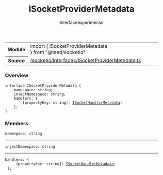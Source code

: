 
<header class="symbol-info-header"><h1 id="isocketprovidermetadata">ISocketProviderMetadata</h1><label class="symbol-info-type-label interface">Interface</label><label class="api-type-label experimental" title="experimental">experimental</label></header>
<!-- summary -->
<section class="symbol-info"><table class="is-full-width"><tbody><tr><th>Module</th><td><div class="lang-typescript"><span class="token keyword">import</span> { ISocketProviderMetadata }&nbsp;<span class="token keyword">from</span>&nbsp;<span class="token string">"@tsed/socketio"</span></div></td></tr><tr><th>Source</th><td><a href="https://github.com/Romakita/ts-express-decorators/blob/v4.5.3/src//socketio/interfaces/ISocketProviderMetadata.ts#L0-L0">/socketio/interfaces/ISocketProviderMetadata.ts</a></td></tr></tbody></table></section>
<!-- overview -->


### Overview


<pre><code class="typescript-lang "><span class="token keyword">interface</span> ISocketProviderMetadata <span class="token punctuation">{</span>
    namespace<span class="token punctuation">:</span> <span class="token keyword">string</span><span class="token punctuation">;</span>
    injectNamespace<span class="token punctuation">:</span> <span class="token keyword">string</span><span class="token punctuation">;</span>
    handlers<span class="token punctuation">:</span> <span class="token punctuation">{</span>
        <span class="token punctuation">[</span>propertyKey<span class="token punctuation">:</span> <span class="token keyword">string</span><span class="token punctuation">]</span><span class="token punctuation">:</span> <a href="#api/socketio/isockethandlermetadata"><span class="token">ISocketHandlerMetadata</span></a><span class="token punctuation">;</span>
    <span class="token punctuation">}</span><span class="token punctuation">;</span>
<span class="token punctuation">}</span></code></pre>


<!-- Parameters -->

<!-- Description -->

<!-- Members -->







### Members



<div class="method-overview">
<pre><code class="typescript-lang ">namespace<span class="token punctuation">:</span> <span class="token keyword">string</span></code></pre>
</div>




<hr/>



<div class="method-overview">
<pre><code class="typescript-lang ">injectNamespace<span class="token punctuation">:</span> <span class="token keyword">string</span></code></pre>
</div>




<hr/>



<div class="method-overview">
<pre><code class="typescript-lang ">handlers<span class="token punctuation">:</span> <span class="token punctuation">{</span>
     <span class="token punctuation">[</span>propertyKey<span class="token punctuation">:</span> <span class="token keyword">string</span><span class="token punctuation">]</span><span class="token punctuation">:</span> <a href="#api/socketio/isockethandlermetadata"><span class="token">ISocketHandlerMetadata</span></a><span class="token punctuation">;</span>
 <span class="token punctuation">}</span><span class="token punctuation">;</span></code></pre>
</div>








